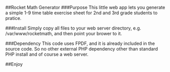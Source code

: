 ##Rocket Math Generator
###Purpose
This little web app lets you generate a simple 1-9 time table exercise sheet for 2nd and 3rd grade students to pratice.

###Install
Simply copy all files to your web server directory, e.g. /var/www/rocketmath, and then point your brower to it.

###Dependency
This code uses FPDF, and it is already included in the source code. So no other external PHP dependency other than standard PHP install and of course a web server.

##Enjoy
